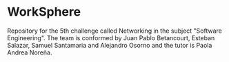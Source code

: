 # WorkSphere
Repository for the 5th challenge called Networking in the subject "Software Engineering". The team is conformed by Juan Pablo Betancourt, Esteban Salazar, Samuel Santamaria and Alejandro Osorno and the tutor is Paola Andrea Noreña.
